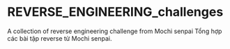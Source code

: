 # REVERSE_ENGINEERING_challenges
A collection of reverse engineering challenge from Mochi senpai
Tổng hợp các bài tập reverse từ Mochi senpai.

